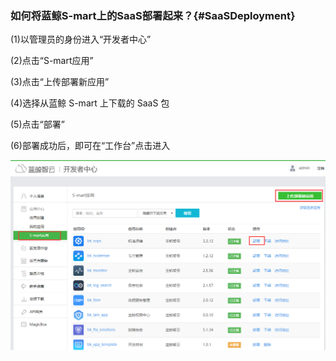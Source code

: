 ### 如何将蓝鲸S-mart上的SaaS部署起来？{#SaaSDeployment}

(1)以管理员的身份进入“开发者中心”

(2)点击“S-mart应用”

(3)点击“上传部署新应用”

(4)选择从蓝鲸 S-mart 上下载的 SaaS 包

(5)点击“部署”

(6)部署成功后，即可在“工作台”点击进入

![](../assets/image062.png)
